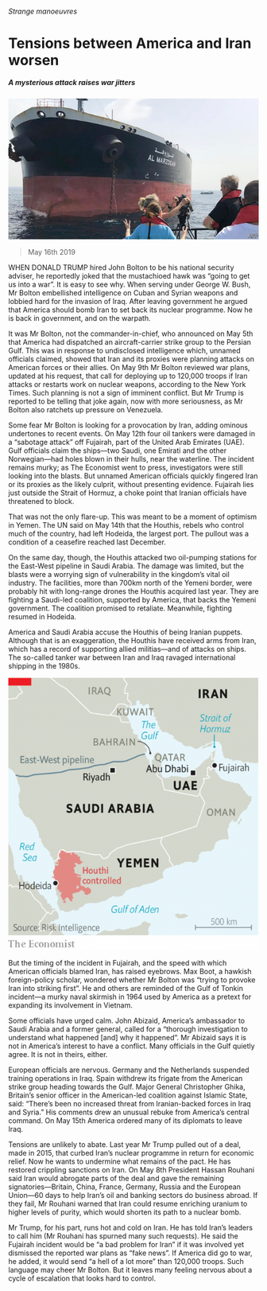 ###### Strange manoeuvres

# Tensions between America and Iran worsen 

##### A mysterious attack raises war jitters 

![image](images/20190518_map501.jpg) 

> May 16th 2019 

WHEN DONALD TRUMP hired John Bolton to be his national security adviser, he reportedly joked that the mustachioed hawk was “going to get us into a war”. It is easy to see why. When serving under George W. Bush, Mr Bolton embellished intelligence on Cuban and Syrian weapons and lobbied hard for the invasion of Iraq. After leaving government he argued that America should bomb Iran to set back its nuclear programme. Now he is back in government, and on the warpath. 

It was Mr Bolton, not the commander-in-chief, who announced on May 5th that America had dispatched an aircraft-carrier strike group to the Persian Gulf. This was in response to undisclosed intelligence which, unnamed officials claimed, showed that Iran and its proxies were planning attacks on American forces or their allies. On May 9th Mr Bolton reviewed war plans, updated at his request, that call for deploying up to 120,000 troops if Iran attacks or restarts work on nuclear weapons, according to the New York Times. Such planning is not a sign of imminent conflict. But Mr Trump is reported to be telling that joke again, now with more seriousness, as Mr Bolton also ratchets up pressure on Venezuela. 

Some fear Mr Bolton is looking for a provocation by Iran, adding ominous undertones to recent events. On May 12th four oil tankers were damaged in a “sabotage attack” off Fujairah, part of the United Arab Emirates (UAE). Gulf officials claim the ships—two Saudi, one Emirati and the other Norwegian—had holes blown in their hulls, near the waterline. The incident remains murky; as The Economist went to press, investigators were still looking into the blasts. But unnamed American officials quickly fingered Iran or its proxies as the likely culprit, without presenting evidence. Fujairah lies just outside the Strait of Hormuz, a choke point that Iranian officials have threatened to block. 

That was not the only flare-up. This was meant to be a moment of optimism in Yemen. The UN said on May 14th that the Houthis, rebels who control much of the country, had left Hodeida, the largest port. The pullout was a condition of a ceasefire reached last December. 

On the same day, though, the Houthis attacked two oil-pumping stations for the East-West pipeline in Saudi Arabia. The damage was limited, but the blasts were a worrying sign of vulnerability in the kingdom’s vital oil industry. The facilities, more than 700km north of the Yemeni border, were probably hit with long-range drones the Houthis acquired last year. They are fighting a Saudi-led coalition, supported by America, that backs the Yemeni government. The coalition promised to retaliate. Meanwhile, fighting resumed in Hodeida. 

America and Saudi Arabia accuse the Houthis of being Iranian puppets. Although that is an exaggeration, the Houthis have received arms from Iran, which has a record of supporting allied militias—and of attacks on ships. The so-called tanker war between Iran and Iraq ravaged international shipping in the 1980s. 

![image](images/20190518_MAM987.png) 

But the timing of the incident in Fujairah, and the speed with which American officials blamed Iran, has raised eyebrows. Max Boot, a hawkish foreign-policy scholar, wondered whether Mr Bolton was “trying to provoke Iran into striking first”. He and others are reminded of the Gulf of Tonkin incident—a murky naval skirmish in 1964 used by America as a pretext for expanding its involvement in Vietnam. 

Some officials have urged calm. John Abizaid, America’s ambassador to Saudi Arabia and a former general, called for a “thorough investigation to understand what happened [and] why it happened”. Mr Abizaid says it is not in America’s interest to have a conflict. Many officials in the Gulf quietly agree. It is not in theirs, either. 

European officials are nervous. Germany and the Netherlands suspended training operations in Iraq. Spain withdrew its frigate from the American strike group heading towards the Gulf. Major General Christopher Ghika, Britain’s senior officer in the American-led coalition against Islamic State, said: “There’s been no increased threat from Iranian-backed forces in Iraq and Syria.” His comments drew an unusual rebuke from America’s central command. On May 15th America ordered many of its diplomats to leave Iraq. 

Tensions are unlikely to abate. Last year Mr Trump pulled out of a deal, made in 2015, that curbed Iran’s nuclear programme in return for economic relief. Now he wants to undermine what remains of the pact. He has restored crippling sanctions on Iran. On May 8th President Hassan Rouhani said Iran would abrogate parts of the deal and gave the remaining signatories—Britain, China, France, Germany, Russia and the European Union—60 days to help Iran’s oil and banking sectors do business abroad. If they fail, Mr Rouhani warned that Iran could resume enriching uranium to higher levels of purity, which would shorten its path to a nuclear bomb. 

Mr Trump, for his part, runs hot and cold on Iran. He has told Iran’s leaders to call him (Mr Rouhani has spurned many such requests). He said the Fujairah incident would be “a bad problem for Iran” if it was involved yet dismissed the reported war plans as “fake news”. If America did go to war, he added, it would send “a hell of a lot more” than 120,000 troops. Such language may cheer Mr Bolton. But it leaves many feeling nervous about a cycle of escalation that looks hard to control. 

